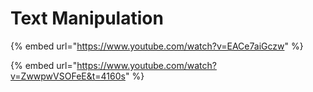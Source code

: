 # Text Manipulation

{% embed url="https://www.youtube.com/watch?v=EACe7aiGczw" %}

{% embed url="https://www.youtube.com/watch?v=ZwwpwVSOFeE&t=4160s" %}
